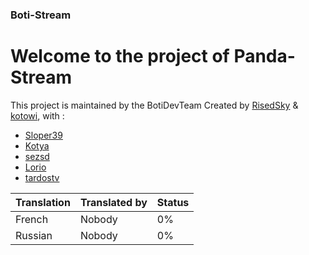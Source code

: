 ### Boti-Stream

# Welcome to the project of Panda-Stream
This project is maintained by the BotiDevTeam
Created by [RisedSky](https://github.com/RisedSky) & [kotowi](https://github.com/kotowi), with :
- [Sloper39]()
- [Kotya]()
- [sezsd]()
- [Lorio]()
- [tardostv](https://github.com/tardostv)

Translation | Translated by | Status
------------|---------------|-------------
French | Nobody | 0%
Russian | Nobody | 0%

